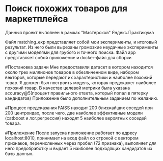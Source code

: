 # Поиск похожих товаров для маркетплейса
Данный проект выполнен в рамках "Мастерской" Яндекс.Практикума

Файл matching_exp представляет собой мои эксперименты, и итоговый результат. Из него были вырезаны громозкие неудачные эксперименты с другими моделями для грубого и точного поиска.
Файл app представляет собой приложение и docker-файл для сборки

#Постановка задачи
Мне предоставили датасет в котором находится около трех миллионов товаров в обезличенном виде, набором векторов, которые передают их характеристики и наиболее похожий товар.
Я должен был построить модель, которая предскажет наиболее похожий товар. В качестве целевой метрики была указана accuracy@5(процент правильного ответа, который попал в пятерку кандидатов)
Приложение было дополнительным заданием по желанию.

#Процесс предсказания
FAISS находит 200 близжайших соседей при 200 центроидах, после чего, две наиболее эффективные модели (catboost и лог.регрессия) находят 5 наиболее вероятных соседей товара.

#Приложение
После запуска приложение работает по адресу localhost:8010, принимает на вход файл со строкой с вектором признаков, перечисленных через пробел (72 признака), выполняет для него предобработку и выдает 5 наиболее подходящих кандидатов из базы данных.
